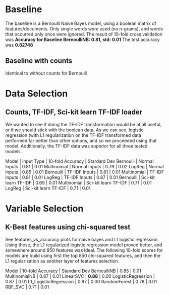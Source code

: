 # Baseline
The baseline is a Bernoulli Naive Bayes model, using a boolean matrix of features/documents. Only single words were used
(no n-grams), and words that occurred only once were ignored. The result of 10-fold cross validation was
**Accuracy for Baseline BernoulliNB: 0.81, std: 0.01**
The test accuracy was **0.82748**

## Baseline with counts
Identical to without counts for Bernoulli

# Data Selection
## Counts, TF-IDF, Sci-kit learn TF-IDF loader
We wanted to see if doing the TF-IDF transformation would be at all useful, or if we should stick with the boolean data.
As we can see, logistic regression (with L1 regularization on the TF-IDF transformed data performed far better than
other options, and so we proceeded using that model. Additionally, the TF-IDF data was superior for all three
tested models.

Model | Input Type | 10-fold Accuracy | Stardard Dev
Bernoulli | Normal Inputs | 0.81 | 0.01
Multinomial | Normal Inputs | 0.79 | 0.02
LogReg | Normal Inputs | 0.85 | 0.01
Bernoulli | TF-IDF Inputs | 0.81 | 0.01
Multinomial | TF-IDF Inputs | 0.81 | 0.01
LogReg | TF-IDF Inputs | 0.87 | 0.01
Bernoulli | Sci-kit learn TF-IDF | 0.69 | 0.01
Multinomial | Sci-kit learn TF-IDF | 0.71 | 0.01
LogReg | Sci-kit learn TF-IDF | 0.71 | 0.01

# Variable Selection
## K-Best features using chi-squared test
See features_vs_accuracy plots for naive bayes and L1 logistic regression. Using these, the L1 regularized logistic
regression model proved better, and somewhere around 850 features was ideal. The following 10-fold scores for models
are build using first the top 850 chi-squared features, and then the L1 regularization as another layer of features
selection.

Model | 10-fold Accuracy | Standard Dev
BernoulliNB | 0.85 | 0.01
MultinomialNB | 0.87 | 0.01
LinearSVC | **0.88** | 0.00
LogisticRegression | 0.87 | 0.01
L1_LogisticRegression | 0.87 | 0.00
RandomForest | 0.78 | 0.01
RBF_SVC | 0.71 | 0.01
